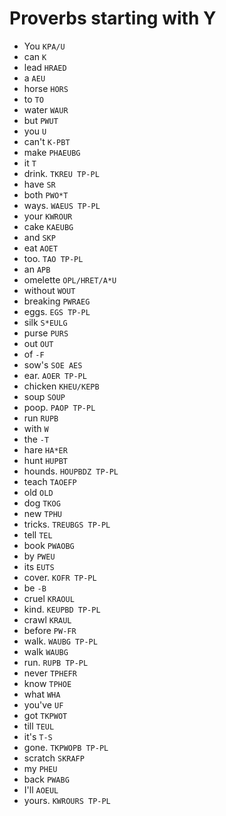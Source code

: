 # Proverbs starting with Y

* You `KPA/U`
* can `K`
* lead `HRAED`
* a `AEU`
* horse `HORS`
* to `TO`
* water `WAUR`
* but `PWUT`
* you `U`
* can't `K-PBT`
* make `PHAEUBG`
* it `T`
* drink. `TKREU TP-PL`
* have `SR`
* both `PWO*T`
* ways. `WAEUS TP-PL`
* your `KWROUR`
* cake `KAEUBG`
* and `SKP`
* eat `AOET`
* too. `TAO TP-PL`
* an `APB`
* omelette `OPL/HRET/A*U`
* without `WOUT`
* breaking `PWRAEG`
* eggs. `EGS TP-PL`
* silk `S*EULG`
* purse `PURS`
* out `OUT`
* of `-F`
* sow's `SOE AES`
* ear. `AOER TP-PL`
* chicken `KHEU/KEPB`
* soup `SOUP`
* poop. `PAOP TP-PL`
* run `RUPB`
* with `W`
* the `-T`
* hare `HA*ER`
* hunt `HUPBT`
* hounds. `HOUPBDZ TP-PL`
* teach `TAOEFP`
* old `OLD`
* dog `TKOG`
* new `TPHU`
* tricks. `TREUBGS TP-PL`
* tell `TEL`
* book `PWAOBG`
* by `PWEU`
* its `EUTS`
* cover. `KOFR TP-PL`
* be `-B`
* cruel `KRAOUL`
* kind. `KEUPBD TP-PL`
* crawl `KRAUL`
* before `PW-FR`
* walk. `WAUBG TP-PL`
* walk `WAUBG`
* run. `RUPB TP-PL`
* never `TPHEFR`
* know `TPHOE`
* what `WHA`
* you've `UF`
* got `TKPWOT`
* till `TEUL`
* it's `T-S`
* gone. `TKPWOPB TP-PL`
* scratch `SKRAFP`
* my `PHEU`
* back `PWABG`
* I'll `AOEUL`
* yours. `KWROURS TP-PL`
